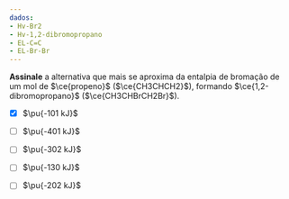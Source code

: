 ```yaml
---
dados:
- Hv-Br2
- Hv-1,2-dibromopropano
- EL-C=C
- EL-Br-Br
---
```

**Assinale** a alternativa que mais se aproxima da entalpia de bromação de um mol de $\ce{propeno}$ ($\ce{CH3CHCH2}$), formando $\ce{1,2-dibromopropano}$ ($\ce{CH3CHBrCH2Br}$).

- [x] $\pu{-101 kJ}$
- [ ] $\pu{-401 kJ}$
- [ ] $\pu{-302 kJ}$
- [ ] $\pu{-130 kJ}$
- [ ] $\pu{-202 kJ}$



